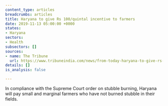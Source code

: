 ```yaml
---
content_type: articles
breadcrumbs: articles
title: Haryana to give Rs 100/quintal incentive to farmers
date: 2019-11-13 05:00:00 +0000
states:
- Haryana
sectors:
- Health
subsectors: []
sources:
- name: The Tribune
  url: https://www.tribuneindia.com/news/from-today-haryana-to-give-rs-100-quintal-incentive-to-farmers/857810.html
details: []
is_analysis: false

---
```

In compliance with the Supreme Court order on stubble burning, Haryana will pay small and marginal farmers who have not burned stubble in their fields.